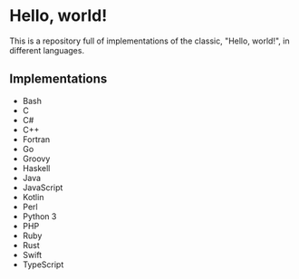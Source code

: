 # Hello, world!
This is a repository full of implementations of the classic, "Hello, world!", in different languages.

## Implementations
- Bash
- C
- C#
- C++
- Fortran
- Go
- Groovy
- Haskell
- Java
- JavaScript
- Kotlin
- Perl
- Python 3
- PHP
- Ruby
- Rust
- Swift
- TypeScript
